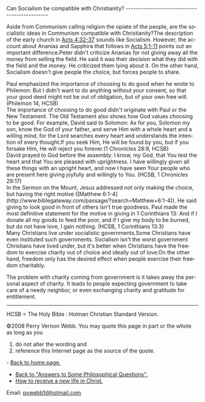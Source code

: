  <head> <title>(PVW) Can Socialism be compatible with Christianity?</title> <meta content="IE=9" http-equiv="X-UA-Compatible"></meta> <link href="css/page_style.css" rel="stylesheet" type="text/css"></link> </head><body lang="EN-US"><div class="page_style">Can Socialism be compatible with Christianity?
----------------------------------------------

Aside from Communism calling religion the opiate of the people, are the socialistic ideas in Communism compatible with Christianity?The description of the early church in [Acts 4:32-37](http://www.biblegateway.com/passage/?search=Acts+4:32-37) sounds like Socialism. However, the account about Ananias and Sapphira that follows in [Acts 5:1-11](http://www.biblegateway.com/passage/?search=Acts+5:1-11) points out an important difference.Peter didn't criticize Ananias for not giving away all the money from selling the field. He said it was their decision what they did with the field and the money. He criticized them lying about it. On the other hand, Socialism doesn't give people the choice, but forces people to share.

<div class="p">Paul emphasized the importance of choosing to do good when he wrote to Philemon: But I didn't want to do anything without your consent, so that your good deed might not be out of obligation, but of your own free will. (Philemon 14, HCSB)

</div><div class="p">The importance of choosing to do good didn't originate with Paul or the New Testament. The Old Testament also shows how God values choosing to be good. For example, David said to Solomon: As for you, Solomon my son, know the God of your father, and serve Him with a whole heart and a willing mind, for the Lord searches every heart and understands the intention of every thought.If you seek Him, He will be found by you, but if you forsake Him, He will reject you forever.(1 Chronicles 28:9, HCSB)

</div><div class="p">David prayed to God before the assembly: I know, my God, that You test the heart and that You are pleased with uprightness. I have willingly given all these things with an upright heart, and now I have seen Your people who are present here giving joyfully and willingly to You. (HCSB, 1 Chronicles 29:17)

</div><div class="p">In the Sermon on the Mount, Jesus addressed not only making the choice, but having the right motive ([Matthew 6:1-4](http://www.biblegateway.com/passage/?search=Matthew+6:1-4)). He said giving to look good in front of others isn't true goodness. Paul made the most definitive statement for the motive in giving in 1 Corinthians 13: And if I donate all my goods to feed the poor,
 and if I give my body to be burned,
 but do not have love, I gain nothing. (HCSB, 1 Corinthians 13:3)

</div>Many Christians live under socialistic governments.Some Christians have even instituted such governments. Socialism isn't the worst government Christians have lived under, but it's better when Christians have the freedom to exercise charity out of choice and ideally out of love.On the other hand, freedom only has the desired effect when people exercise their freedom charitably.

The problem with charity coming from government is it takes away the personal aspect of charity. It leads to people expecting government to take care of a needy neighbor, or even exchanging charity and gratitude for entitlement.

- - - - - -

 HCSB = The Holy Bible : Holman Christian Standard Version. <div class="copy">©2008 Perry Vernon Webb. You may quote this page in part or the whole as long as you
 1) do not alter the wording and
 2) reference this Internet page as the source of the quote. </div> </div>- [Back to home page.](index.md)
- [Back to "Answers to Some Philosophical Questions".](philosop.md)
- [How to receive a new life in Christ.](gospel.md)

Email: [pvwebb1@hotmail.com](mailto:pvwebb1@hotmail.com)

